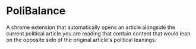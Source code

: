 # PoliBalance
A chrome extension that automatically opens an article alongside the current political article you are reading that contain content that would lean on the opposite side of the original article's political leanings.
